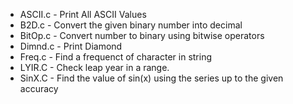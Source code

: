 * ASCII.c - Print All ASCII Values
* B2D.c - Convert the given binary number into decimal
* BitOp.c - Convert number to binary using bitwise operators
* Dimnd.c -  Print Diamond
* Freq.c -  Find a frequenct of character in string
* LYIR.C -  Check leap year in a range.
* SinX.C -  Find the value of sin(x) using the series up to the given accuracy